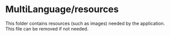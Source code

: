# MultiLanguage/resources

This folder contains resources (such as images) needed by the application. This file can
be removed if not needed.
